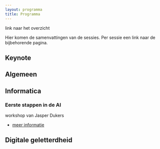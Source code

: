 ```yaml
---
layout: programma
title: Programma
---
```


link naar het overzicht

Hier komen de samenvattingen van de sessies.
Per sessie een link naar de bijbehorende pagina.

## Keynote

## Algemeen

## Informatica

### Eerste stappen in de AI

workshop van Jasper Dukers

* [meer informatie](informatica/ai_jasper.html)

## Digitale geletterdheid
